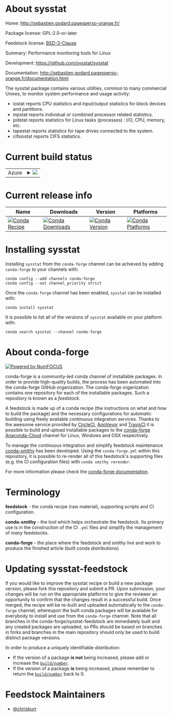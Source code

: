About sysstat
=============

Home: http://sebastien.godard.pagesperso-orange.fr/

Package license: GPL-2.0-or-later

Feedstock license: [BSD-3-Clause](https://github.com/conda-forge/sysstat-feedstock/blob/master/LICENSE.txt)

Summary: Performance monitoring tools for Linux

Development: https://github.com/sysstat/sysstat

Documentation: http://sebastien.godard.pagesperso-orange.fr/documentation.html

The sysstat package contains various utilities, common to many commercial
Unixes, to monitor system performance and usage activity:

 * iostat reports CPU statistics and input/output statistics for block devices and partitions.
 * mpstat reports individual or combined processor related statistics.
 * pidstat reports statistics for Linux tasks (processes) : I/O, CPU, memory, etc.
 * tapestat reports statistics for tape drives connected to the system.
 * cifsiostat reports CIFS statistics.


Current build status
====================


<table>
    
  <tr>
    <td>Azure</td>
    <td>
      <details>
        <summary>
          <a href="https://dev.azure.com/conda-forge/feedstock-builds/_build/latest?definitionId=12988&branchName=master">
            <img src="https://dev.azure.com/conda-forge/feedstock-builds/_apis/build/status/sysstat-feedstock?branchName=master">
          </a>
        </summary>
        <table>
          <thead><tr><th>Variant</th><th>Status</th></tr></thead>
          <tbody><tr>
              <td>linux_64</td>
              <td>
                <a href="https://dev.azure.com/conda-forge/feedstock-builds/_build/latest?definitionId=12988&branchName=master">
                  <img src="https://dev.azure.com/conda-forge/feedstock-builds/_apis/build/status/sysstat-feedstock?branchName=master&jobName=linux&configuration=linux_64_" alt="variant">
                </a>
              </td>
            </tr>
          </tbody>
        </table>
      </details>
    </td>
  </tr>
</table>

Current release info
====================

| Name | Downloads | Version | Platforms |
| --- | --- | --- | --- |
| [![Conda Recipe](https://img.shields.io/badge/recipe-sysstat-green.svg)](https://anaconda.org/conda-forge/sysstat) | [![Conda Downloads](https://img.shields.io/conda/dn/conda-forge/sysstat.svg)](https://anaconda.org/conda-forge/sysstat) | [![Conda Version](https://img.shields.io/conda/vn/conda-forge/sysstat.svg)](https://anaconda.org/conda-forge/sysstat) | [![Conda Platforms](https://img.shields.io/conda/pn/conda-forge/sysstat.svg)](https://anaconda.org/conda-forge/sysstat) |

Installing sysstat
==================

Installing `sysstat` from the `conda-forge` channel can be achieved by adding `conda-forge` to your channels with:

```
conda config --add channels conda-forge
conda config --set channel_priority strict
```

Once the `conda-forge` channel has been enabled, `sysstat` can be installed with:

```
conda install sysstat
```

It is possible to list all of the versions of `sysstat` available on your platform with:

```
conda search sysstat --channel conda-forge
```


About conda-forge
=================

[![Powered by NumFOCUS](https://img.shields.io/badge/powered%20by-NumFOCUS-orange.svg?style=flat&colorA=E1523D&colorB=007D8A)](http://numfocus.org)

conda-forge is a community-led conda channel of installable packages.
In order to provide high-quality builds, the process has been automated into the
conda-forge GitHub organization. The conda-forge organization contains one repository
for each of the installable packages. Such a repository is known as a *feedstock*.

A feedstock is made up of a conda recipe (the instructions on what and how to build
the package) and the necessary configurations for automatic building using freely
available continuous integration services. Thanks to the awesome service provided by
[CircleCI](https://circleci.com/), [AppVeyor](https://www.appveyor.com/)
and [TravisCI](https://travis-ci.com/) it is possible to build and upload installable
packages to the [conda-forge](https://anaconda.org/conda-forge)
[Anaconda-Cloud](https://anaconda.org/) channel for Linux, Windows and OSX respectively.

To manage the continuous integration and simplify feedstock maintenance
[conda-smithy](https://github.com/conda-forge/conda-smithy) has been developed.
Using the ``conda-forge.yml`` within this repository, it is possible to re-render all of
this feedstock's supporting files (e.g. the CI configuration files) with ``conda smithy rerender``.

For more information please check the [conda-forge documentation](https://conda-forge.org/docs/).

Terminology
===========

**feedstock** - the conda recipe (raw material), supporting scripts and CI configuration.

**conda-smithy** - the tool which helps orchestrate the feedstock.
                   Its primary use is in the construction of the CI ``.yml`` files
                   and simplify the management of *many* feedstocks.

**conda-forge** - the place where the feedstock and smithy live and work to
                  produce the finished article (built conda distributions)


Updating sysstat-feedstock
==========================

If you would like to improve the sysstat recipe or build a new
package version, please fork this repository and submit a PR. Upon submission,
your changes will be run on the appropriate platforms to give the reviewer an
opportunity to confirm that the changes result in a successful build. Once
merged, the recipe will be re-built and uploaded automatically to the
`conda-forge` channel, whereupon the built conda packages will be available for
everybody to install and use from the `conda-forge` channel.
Note that all branches in the conda-forge/sysstat-feedstock are
immediately built and any created packages are uploaded, so PRs should be based
on branches in forks and branches in the main repository should only be used to
build distinct package versions.

In order to produce a uniquely identifiable distribution:
 * If the version of a package **is not** being increased, please add or increase
   the [``build/number``](https://docs.conda.io/projects/conda-build/en/latest/resources/define-metadata.html#build-number-and-string).
 * If the version of a package **is** being increased, please remember to return
   the [``build/number``](https://docs.conda.io/projects/conda-build/en/latest/resources/define-metadata.html#build-number-and-string)
   back to 0.

Feedstock Maintainers
=====================

* [@chrisburr](https://github.com/chrisburr/)

